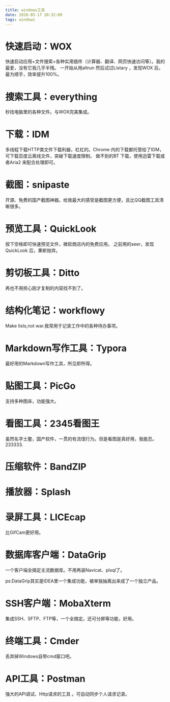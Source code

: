 ```yaml
---
title: windows工具
date: 2018-05-17 10:32:09
tags: windows
---
```


# 快速启动：WOX #

快速启动应用+文件搜索+各种实用插件（计算器、翻译、网页快速访问等）。我的最爱，没有它我几乎半残。
一开始从用altrun 然后试过Listary ，发现WOX  后，最为顺手，效率提升100%。

# 搜索工具：everything #

秒找电脑里的各种文件。与WOX完美集成。

# 下载：IDM #

多线程下载HTTP类文件下载利器，杠杠的。Chrome 内的下载都托管给了IDM，可下载百度云离线文件，突破下载速度限制。
做不到的BT 下载，使用迅雷下载或者Aria2 来配合处理即可。

# 截图：snipaste #

开源、免费的国产截图神器。给我最大的感受是截图更方便，且比QQ截图工具清晰很多。

# 预览工具：QuickLook #

按下空格即可快速预览文件，微软商店内的免费应用。
之前用的seer，发现QuickLook 后，果断抛弃。

# 剪切板工具：Ditto #

再也不用担心刚才复制的内容找不到了。

# 结构化笔记：workflowy #

Make lists,not war.我常用于记录工作中的各种待办事项。

# Markdown写作工具：Typora #

最好用的Markdown写作工具，所见即所得。

# 贴图工具：PicGo #

支持多种图床，功能强大。

# 看图工具：2345看图王 #

虽然名字土鳖，国产软件，一贯的有流氓行为。但是看图是真好用，我能忍。233333.

# 压缩软件：BandZIP #

# 播放器：Splash #

# 录屏工具：LICEcap #

比GifCam更好用。

# 数据库客户端：DataGrip #

一个客户端全搞定主流数据库。不用再装Navicat、plsql了。

ps:DataGrip其实是IDEA里一个集成功能，被单独抽离出来成了一个独立产品。

# SSH客户端：MobaXterm #

集成SSH、SFTP、FTP等，一个全搞定。还可分屏等功能，好用。

# 终端工具：Cmder #

丢弃掉Windows自带cmd窗口吧。

# API工具：Postman #

强大的API调试、Http请求的工具 。可自动同步个人请求记录。


